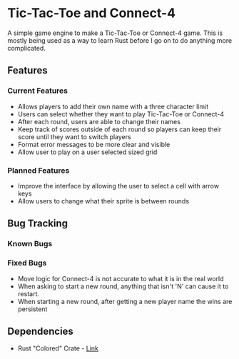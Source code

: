 # Tic-Tac-Toe and Connect-4 #

A simple game engine to make a Tic-Tac-Toe or Connect-4 game. This is mostly being used as a 
way to learn Rust before I go on to do anything more complicated.


## Features ##

### Current Features ###
* Allows players to add their own name with a three character limit
* Users can select whether they want to play Tic-Tac-Toe or Connect-4 
* After each round, users are able to change their names
* Keep track of scores outside of each round so players can keep their score until they want to switch players
* Format error messages to be more clear and visible
* Allow user to play on a user selected sized grid


### Planned Features ###
* Improve the interface by allowing the user to select a cell with arrow keys
* Allow users to change what their sprite is between rounds


## Bug Tracking ##

### Known Bugs ###

### Fixed Bugs ###
* Move logic for Connect-4 is not accurate to what it is in the real world
* When asking to start a new round, anything that isn't 'N' can cause it to restart.
* When starting a new round, after getting a new player name the wins are persistent


## Dependencies ##
* Rust "Colored" Crate - [Link](https://github.com/colored-rs/colored/tree/master?tab=readme-ov-file)
